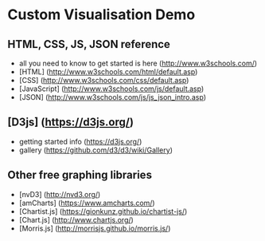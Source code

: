 # Custom Visualisation Demo


## HTML, CSS, JS, JSON reference
- all you need to know to get started is here (http://www.w3schools.com/)
- [HTML] (http://www.w3schools.com/html/default.asp)
- [CSS] (http://www.w3schools.com/css/default.asp)
- [JavaScript] (http://www.w3schools.com/js/default.asp)
- [JSON] (http://www.w3schools.com/js/js_json_intro.asp)

## [D3js] (https://d3js.org/)
- getting started info (https://d3js.org/)
- gallery (https://github.com/d3/d3/wiki/Gallery)

## Other free graphing libraries
- [nvD3] (http://nvd3.org/)
- [amCharts] (https://www.amcharts.com/)
- [Chartist.js] (https://gionkunz.github.io/chartist-js/)
- [Chart.js] (http://www.chartjs.org/)
- [Morris.js] (http://morrisjs.github.io/morris.js/)

